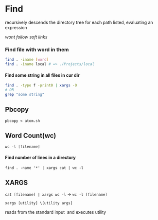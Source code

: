 # Find

recursively descends the directory tree for each path listed, evaluating an expression

*wont follow soft links* 

### Find file with word in them

```bash
find . -iname [word]
find . -iname local # => ./Projects/local
```

#### Find some string in all files in cur dir

```bash
find . -type f -print0 | xargs -0 
# OR
grep "some string"
```

## Pbcopy

 `pbcopy < atom.sh`

## Word Count(wc)

`wc -l [filename]`

#### Find number of lines in a directory

`find . -name '*' | xargs cat | wc -l` 

## XARGS

`cat [filename] | xargs wc -l` => `wc -l [filename]` 

`xargs [utility] \[utility args]`

reads from the standard input
​     and executes utility